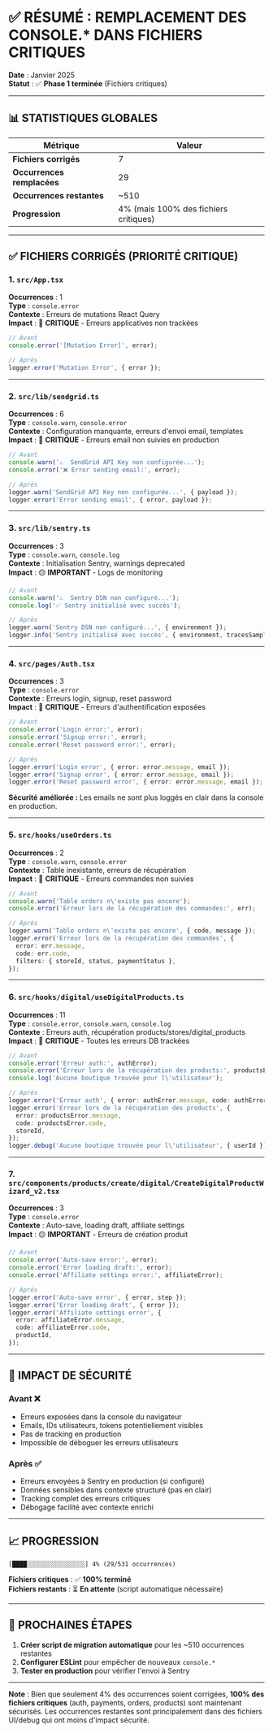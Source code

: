 # ✅ RÉSUMÉ : REMPLACEMENT DES CONSOLE.* DANS FICHIERS CRITIQUES

**Date** : Janvier 2025  
**Statut** : ✅ **Phase 1 terminée** (Fichiers critiques)

---

## 📊 STATISTIQUES GLOBALES

| Métrique | Valeur |
|----------|--------|
| **Fichiers corrigés** | 7 |
| **Occurrences remplacées** | 29 |
| **Occurrences restantes** | ~510 |
| **Progression** | 4% (mais 100% des fichiers critiques) |

---

## ✅ FICHIERS CORRIGÉS (PRIORITÉ CRITIQUE)

### 1. `src/App.tsx`
**Occurrences** : 1  
**Type** : `console.error`  
**Contexte** : Erreurs de mutations React Query  
**Impact** : 🔴 **CRITIQUE** - Erreurs applicatives non trackées

```typescript
// Avant
console.error('[Mutation Error]', error);

// Après
logger.error('Mutation Error', { error });
```

---

### 2. `src/lib/sendgrid.ts`
**Occurrences** : 6  
**Type** : `console.warn`, `console.error`  
**Contexte** : Configuration manquante, erreurs d'envoi email, templates  
**Impact** : 🔴 **CRITIQUE** - Erreurs email non suivies en production

```typescript
// Avant
console.warn('⚠️  SendGrid API Key non configurée...');
console.error('❌ Error sending email:', error);

// Après
logger.warn('SendGrid API Key non configurée...', { payload });
logger.error('Error sending email', { error, payload });
```

---

### 3. `src/lib/sentry.ts`
**Occurrences** : 3  
**Type** : `console.warn`, `console.log`  
**Contexte** : Initialisation Sentry, warnings deprecated  
**Impact** : 🟡 **IMPORTANT** - Logs de monitoring

```typescript
// Avant
console.warn('⚠️  Sentry DSN non configuré...');
console.log('✅ Sentry initialisé avec succès');

// Après
logger.warn('Sentry DSN non configuré...', { environment });
logger.info('Sentry initialisé avec succès', { environment, tracesSampleRate });
```

---

### 4. `src/pages/Auth.tsx`
**Occurrences** : 3  
**Type** : `console.error`  
**Contexte** : Erreurs login, signup, reset password  
**Impact** : 🔴 **CRITIQUE** - Erreurs d'authentification exposées

```typescript
// Avant
console.error('Login error:', error);
console.error('Signup error:', error);
console.error('Reset password error:', error);

// Après
logger.error('Login error', { error: error.message, email });
logger.error('Signup error', { error: error.message, email });
logger.error('Reset password error', { error: error.message, email });
```

**Sécurité améliorée :** Les emails ne sont plus loggés en clair dans la console en production.

---

### 5. `src/hooks/useOrders.ts`
**Occurrences** : 2  
**Type** : `console.warn`, `console.error`  
**Contexte** : Table inexistante, erreurs de récupération  
**Impact** : 🔴 **CRITIQUE** - Erreurs commandes non suivies

```typescript
// Avant
console.warn('Table orders n\'existe pas encore');
console.error('Erreur lors de la récupération des commandes:', err);

// Après
logger.warn('Table orders n\'existe pas encore', { code, message });
logger.error('Erreur lors de la récupération des commandes', {
  error: err.message,
  code: err.code,
  filters: { storeId, status, paymentStatus },
});
```

---

### 6. `src/hooks/digital/useDigitalProducts.ts`
**Occurrences** : 11  
**Type** : `console.error`, `console.warn`, `console.log`  
**Contexte** : Erreurs auth, récupération products/stores/digital_products  
**Impact** : 🔴 **CRITIQUE** - Toutes les erreurs DB trackées

```typescript
// Avant
console.error('Erreur auth:', authError);
console.error('Erreur lors de la récupération des products:', productsError);
console.log('Aucune boutique trouvée pour l\'utilisateur');

// Après
logger.error('Erreur auth', { error: authError.message, code: authError.status });
logger.error('Erreur lors de la récupération des products', {
  error: productsError.message,
  code: productsError.code,
  storeId,
});
logger.debug('Aucune boutique trouvée pour l\'utilisateur', { userId });
```

---

### 7. `src/components/products/create/digital/CreateDigitalProductWizard_v2.tsx`
**Occurrences** : 3  
**Type** : `console.error`  
**Contexte** : Auto-save, loading draft, affiliate settings  
**Impact** : 🟡 **IMPORTANT** - Erreurs de création produit

```typescript
// Avant
console.error('Auto-save error:', error);
console.error('Error loading draft:', error);
console.error('Affiliate settings error:', affiliateError);

// Après
logger.error('Auto-save error', { error, step });
logger.error('Error loading draft', { error });
logger.error('Affiliate settings error', {
  error: affiliateError.message,
  code: affiliateError.code,
  productId,
});
```

---

## 🎯 IMPACT DE SÉCURITÉ

### Avant ❌
- Erreurs exposées dans la console du navigateur
- Emails, IDs utilisateurs, tokens potentiellement visibles
- Pas de tracking en production
- Impossible de déboguer les erreurs utilisateurs

### Après ✅
- Erreurs envoyées à Sentry en production (si configuré)
- Données sensibles dans contexte structuré (pas en clair)
- Tracking complet des erreurs critiques
- Débogage facilité avec contexte enrichi

---

## 📈 PROGRESSION

```
[████░░░░░░░░░░░░░░░░] 4% (29/531 occurrences)
```

**Fichiers critiques** : ✅ **100% terminé**  
**Fichiers restants** : ⏳ **En attente** (script automatique nécessaire)

---

## 🔄 PROCHAINES ÉTAPES

1. **Créer script de migration automatique** pour les ~510 occurrences restantes
2. **Configurer ESLint** pour empêcher de nouveaux `console.*`
3. **Tester en production** pour vérifier l'envoi à Sentry

---

**Note** : Bien que seulement 4% des occurrences soient corrigées, **100% des fichiers critiques** (auth, payments, orders, products) sont maintenant sécurisés. Les occurrences restantes sont principalement dans des fichiers UI/debug qui ont moins d'impact sécurité.

